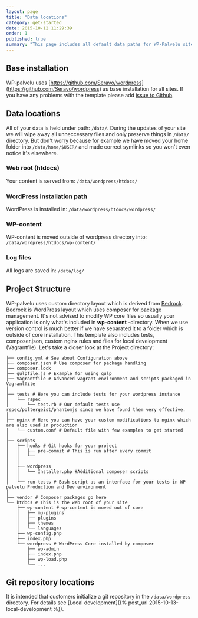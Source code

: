 ```yaml
---
layout: page
title: "Data locations"
category: get-started
date: 2015-10-12 11:29:39
order: 1
published: true
summary: "This page includes all default data paths for WP-Palvelu site. This includes paths to log files and htdocs."
---
```


## Base installation

WP-palvelu uses [https://github.com/Seravo/wordpress](https://github.com/Seravo/wordpress) as base installation for all sites. If you have any problems with the template please add [issue to Github](https://github.com/Seravo/wordpress/issues).

## Data locations

All of your data is held under path: ```/data/```. During the updates of your site we will wipe away all unneccessary files and only preserve things in ```/data/``` directory. But don't worry because for example we have moved your home folder into ```/data/home/$USER/``` and made correct symlinks so you won't even notice it's elsewhere.

### Web root (htdocs)
Your content is served from: ```/data/wordpress/htdocs/```

### WordPress installation path

WordPress is installed in: ```/data/wordpress/htdocs/wordpress/```

### WP-content

WP-content is moved outside of wordpress directory into: ```/data/wordpress/htdocs/wp-content/```

### Log files

All logs are saved in: ```/data/log/```

## Project Structure

WP-palvelu uses custom directory layout which is derived from [Bedrock](https://github.com/roots/bedrock). Bedrock is WordPress layout which uses composer for package management. It's not advised to modify WP core files so usually your application is only what's included in **wp-content** -directory. When we use version control is much better if we have separated it to a folder which is outside of core installation. This template also includes tests, composer.json, custom nginx rules and files for local development (Vagrantfile). Let's take a closer look at the Project directory:

```
├── config.yml # See about Configuration above
├── composer.json # Use composer for package handling
├── composer.lock
├── gulpfile.js # Example for using gulp
├── Vagrantfile # Advanced vagrant environment and scripts packaged in Vagrantfile
│
├── tests # Here you can include tests for your wordpress instance
│   └── rspec
│       └── test.rb # Our default tests use rspec/poltergeist/phantomjs since we have found them very effective.
│
├── nginx # Here you can have your custom modifications to nginx which are also used in production
│   └── custom.conf # Default file with few examples to get started
│
├── scripts
│   ├── hooks # Git hooks for your project
│   │   ├── pre-commit # This is run after every commit
│   │   └──
│   │
│   ├── wordpress
│   │   └── Installer.php #Additional composer scripts
│   │
│   └── run-tests # Bash-script as an interface for your tests in WP-palvelu Production and Dev environment
│
├── vendor # Composer packages go here
└── htdocs # This is the web root of your site
    ├── wp-content # wp-content is moved out of core
    │   ├── mu-plugins
    │   ├── plugins
    │   ├── themes
    │   └── languages
    ├── wp-config.php
    ├── index.php
    └── wordpress # WordPress Core installed by composer
        ├── wp-admin
        ├── index.php
        ├── wp-load.php
        └── ...
```

## Git repository locations

It is intended that customers initialize a git repository in the `/data/wordpress` directory. For details see [Local development]({% post_url 2015-10-13-local-development %}).
